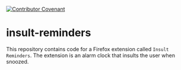 [![Contributor Covenant](https://img.shields.io/badge/Contributor%20Covenant-2.1-4baaaa.svg)](code_of_conduct.md)

# insult-reminders

This repository contains code for a Firefox extension called `Insult Reminders`. The extension is an alarm clock that insults the user when snoozed.

